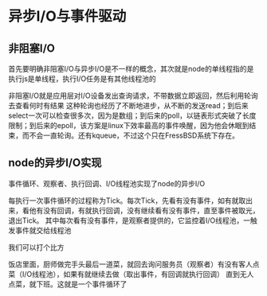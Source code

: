 # 异步I/O与事件驱动

## 非阻塞I/O

首先要明确非阻塞I/O与异步I/O是不一样的概念，其次就是node的单线程指的是执行js是单线程，执行I/O任务是有其他线程池的

非阻塞I/O就是应用层对I/O设备发出查询请求，不带数据立即返回，然后利用轮询去查看何时有结果
这种轮询也经历了不断地进步，从不断的发送read；到后来select一次可以检查很多次，因为是数组；到后来的poll，以链表形式突破了长度限制；到后来的epoll，该方案是linux下效率最高的事件唤醒，因为他会休眠到结束，而不会一直轮询。还有kqueue，不过这个只在FressBSD系统下存在。

## node的异步I/O实现

事件循环、观察者、执行回调、I/O线程池实现了node的异步I/O

每执行一次事件循环的过程称为Tick。每次Tick，先看有没有事件，如有就取出来，看他有没有回调，有就执行回调，没有继续看有没有事件，直至事件被取光，退出Tick。
其中每次看有没有事件，是观察者提供的，它监控着I/O线程池，一触发事件就交给线程池

我们可以打个比方

饭店里面，厨师做完手头最后一道菜，就回去询问服务员（观察者）有没有客人点菜（I/O线程池），如果有就继续去做（取出事件，有回调就执行回调）
直到无人点菜，就下班。这就是一个事件循环了